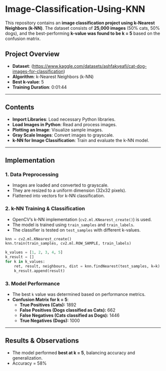 # Image-Classification-Using-KNN

This repository contains an **image classification project using k-Nearest Neighbors (k-NN)**. The dataset consists of **25,000 images** (50% cats, 50% dogs), and the best-performing **k-value was found to be k = 5** based on the confusion matrix.  

## **Project Overview**  
- **Dataset**: (https://www.kaggle.com/datasets/ashfakyeafi/cat-dog-images-for-classification)
- **Algorithm**: k-Nearest Neighbors (k-NN)  
- **Best k-value**: 5  
- **Training Duration**: 0:01:44 

---

## **Contents**  
- **Import Libraries**: Load necessary Python libraries.  
- **Load Images in Python**: Read and process images.  
- **Plotting an Image**: Visualize sample images.  
- **Gray Scale Images**: Convert images to grayscale.  
- **k-NN for Image Classification**: Train and evaluate the k-NN model.  

---

## **Implementation**  
### **1. Data Preprocessing**
- Images are loaded and converted to grayscale.  
- They are resized to a uniform dimension (32x32 pixels).  
- Flattened into vectors for k-NN classification.  

### **2. k-NN Training & Classification**
- OpenCV’s k-NN implementation (`cv2.ml.KNearest_create()`) is used.  
- The model is trained using `train_samples` and `train_labels`.  
- The classifier is tested on `test_samples` with different k-values.  

```python
knn = cv2.ml.KNearest_create()
knn.train(train_samples, cv2.ml.ROW_SAMPLE, train_labels)

k_values = [1, 2, 3, 4, 5]
k_result = []
for k in k_values:
    ret, result, neighbours, dist = knn.findNearest(test_samples, k=k)
    k_result.append(result)
```

### **3. Model Performance**
- The best `k` value was determined based on performance metrics.  
- **Confusion Matrix for k = 5**:   
  - **True Positives (Cats):** 1892  
  - **False Positives (Dogs classified as Cats):** 662  
  - **False Negatives (Cats classified as Dogs):** 1446  
  - **True Negatives (Dogs):** 1000  

---

## **Results & Observations**
- The model performed **best at k = 5**, balancing accuracy and generalization.  
- Accuracy = 58%   

